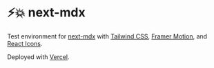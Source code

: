 # ⚡️💥 next-mdx

Test environment for [next-mdx](https://github.com/vercel/next.js/tree/canary/packages/next-mdx)
with [Tailwind CSS](https://tailwindcss.com),
[Framer Motion](https://framer.com/motion),
and [React Icons](https://github.com/react-icons/react-icons).

Deployed with [Vercel](https://vercel.com).
